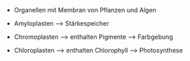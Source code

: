 - Organellen mit Membran von Pflanzen und Algen 

- Amyloplasten --> Stärkespeicher
- Chromoplasten --> enthalten Pigmente --> Farbgebung 
- Chloroplasten --> enthalten Chlorophyll --> Photosynthese 
